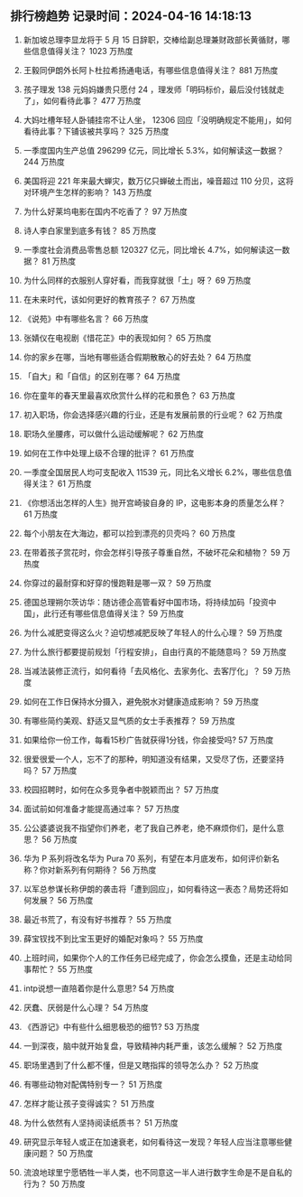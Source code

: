 
## 排行榜趋势 记录时间：2024-04-16 14:18:13
  
  1. 新加坡总理李显龙将于 5 月 15 日辞职，交棒给副总理兼财政部长黄循财，哪些信息值得关注？ 1023 万热度
    
  2. 王毅同伊朗外长阿卜杜拉希扬通电话，有哪些信息值得关注？ 881 万热度
    
  3. 孩子理发 138 元妈妈嫌贵只愿付 24 ，理发师「明码标价，最后没付钱就走了」，如何看待此事？ 477 万热度
    
  4. 大妈吐槽年轻人卧铺挂帘不让人坐， 12306 回应「没明确规定不能用」，如何看待此事？下铺该被共享吗？ 325 万热度
    
  5. 一季度国内生产总值 296299 亿元，同比增⻓ 5.3%，如何解读这一数据？ 244 万热度
    
  6. 美国将迎 221 年来最大蝉灾，数万亿只蝉破土而出，噪音超过 110 分贝，这将对环境产生怎样的影响？ 143 万热度
    
  7. 为什么好莱坞电影在国内不吃香了？ 97 万热度
    
  8. 诗人李白家里到底多有钱？ 85 万热度
    
  9. 一季度社会消费品零售总额 120327 亿元，同比增长 4.7%，如何解读这一数据？ 81 万热度
    
  10. 为什么同样的衣服别人穿好看，而我穿就很「土」呀？ 69 万热度
    
  11. 在未来时代，该如何更好的教育孩子？ 67 万热度
    
  12. 《说苑》中有哪些名言？ 66 万热度
    
  13. 张婧仪在电视剧《惜花芷》中的表现如何？ 65 万热度
    
  14. 你的家乡在哪，当地有哪些适合假期散散心的好去处？ 64 万热度
    
  15. 「自大」和「自信」的区别在哪？ 64 万热度
    
  16. 你在童年的春天里最喜欢欣赏什么样的花和景色？ 63 万热度
    
  17. 初入职场，你会选择感兴趣的行业，还是有发展前景的行业呢？ 62 万热度
    
  18. 职场久坐腰疼，可以做什么运动缓解呢？ 62 万热度
    
  19. 如何在工作中处理上级不合理的批评？ 61 万热度
    
  20. 一季度全国居民人均可支配收入 11539 元，同比名义增长 6.2%，哪些信息值得关注？ 61 万热度
    
  21. 《你想活出怎样的人生》抛开宫崎骏自身的 IP，这电影本身的质量怎么样？ 61 万热度
    
  22. 每个小朋友在大海边，都可以捡到漂亮的贝壳吗？ 60 万热度
    
  23. 在带着孩子赏花时，你会怎样引导孩子尊重自然，不破坏花朵和植物？ 59 万热度
    
  24. 你穿过的最耐穿和好穿的慢跑鞋是哪一双？ 59 万热度
    
  25. 德国总理朔尔茨访华：随访德企高管看好中国市场，将持续加码「投资中国」，此行还有哪些信息值得关注？ 59 万热度
    
  26. 为什么减肥变得这么火？迫切想减肥反映了年轻人的什么心理？ 59 万热度
    
  27. 为什么旅行都要提前规划「行程安排」，自由行真的不能随意吗？ 59 万热度
    
  28. 当减法装修正流行，如何看待「去风格化、去家务化、去客厅化」？ 59 万热度
    
  29. 如何在工作日保持水分摄入，避免脱水对健康造成影响？ 59 万热度
    
  30. 有哪些简约美观、舒适又显气质的女士手表推荐？ 59 万热度
    
  31. 如果给你一份工作，每看15秒广告就获得1分钱，你会接受吗? 57 万热度
    
  32. 很爱很爱一个人，忘不了的那种，明知道没有结果，又受尽了伤，还要坚持吗？ 57 万热度
    
  33. 校园招聘时，如何在众多竞争者中脱颖而出？ 57 万热度
    
  34. 面试前如何准备才能提高通过率？ 57 万热度
    
  35. 公公婆婆说我不指望你们养老，老了我自己养老，绝不麻烦你们，是什么意思？ 56 万热度
    
  36. 华为 P 系列将改名华为 Pura 70 系列，有望在本月底发布，如何评价新名称？你对新系列有何期待？ 56 万热度
    
  37. 以军总参谋长称伊朗的袭击将「遭到回应」，如何看待这一表态？局势还将如何发展？ 56 万热度
    
  38. 最近书荒了，有没有好书推荐？ 55 万热度
    
  39. 薛宝钗找不到比宝玉更好的婚配对象吗？ 55 万热度
    
  40. 上班时间，如果你个人的工作任务已经完成了，你会怎么摸鱼，还是主动给同事帮忙？ 55 万热度
    
  41. intp说想一直陪着你是什么意思? 54 万热度
    
  42. 厌蠢、厌弱是什么心理？ 54 万热度
    
  43. 《西游记》中有些什么细思极恐的细节? 53 万热度
    
  44. 一到深夜，脑中就开始复盘，导致精神内耗严重，该怎么缓解？ 52 万热度
    
  45. 职场里遇到了什么都不懂，但是又瞎指挥的领导怎么办？ 52 万热度
    
  46. 有哪些动物对配偶特别专一？ 51 万热度
    
  47. 怎样才能让孩子变得诚实？ 51 万热度
    
  48. 为什么依然有人坚持阅读纸质书？ 51 万热度
    
  49. 研究显示年轻人或正在加速衰老，如何看待这一发现？年轻人应当注意哪些健康问题？ 50 万热度
    
  50. 流浪地球里宁愿牺牲一半人类，也不同意这一半人进行数字生命是不是自私的行为？ 50 万热度
    